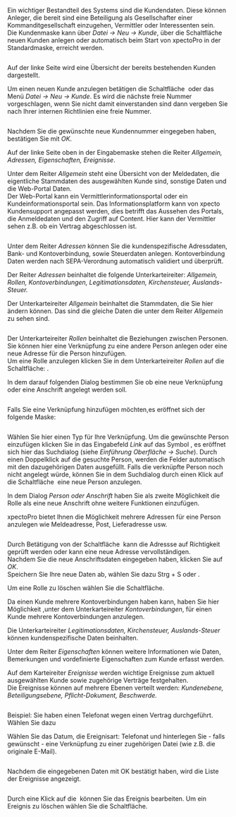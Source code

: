 <!DOCTYPE html>
<html>
<head>
<meta charset="utf-8">
<meta name="viewport" content="width=device-width, initial-scale=1.0">
<title>100_Kunde.md</title>
<link rel="stylesheet" href="https://stackedit.io/res-min/themes/base.css" />
<script type="text/javascript" src="https://cdn.mathjax.org/mathjax/latest/MathJax.js?config=TeX-AMS_HTML"></script>
</head>
<body><div class="container"><p>Ein wichtiger Bestandteil des Systems sind die Kundendaten. Diese können Anleger, die bereit sind eine Beteiligung als Gesellschafter einer Kommanditgesellschaft einzugehen, Vermittler oder Interessenten sein.  <br>
Die Kundenmaske kann über <em>Datei → Neu → Kunde</em>, über die Schaltfläche <img src="http://xpecto.github.io/docs/img/img_1418978975345.png" alt="" title=""> neuen Kunden anlegen oder automatisch beim Start von xpectoPro in der Standardmaske, erreicht werden.  </p>

<p><img src="http://xpecto.github.io/docs/img/img_1434102809186.png" alt="" title=""></p>

<p>Auf der linke Seite wird eine Übersicht der bereits bestehenden Kunden dargestellt.</p>

<p>Um einen neuen Kunde anzulegen betätigen die Schaltfläche <img src="http://xpecto.github.io/docs/img/img_1418978975345.png" alt="" title=""> oder das Menü <em>Datei → Neu → Kunde</em>. Es wird die nächste freie Nummer vorgeschlagen, wenn Sie nicht damit einverstanden sind dann vergeben Sie nach Ihrer internen Richtlinien eine freie Nummer. </p>

<p><img src="http://xpecto.github.io/docs/img/img_1418997533947.png" alt="" title=""> </p>

<p>Nachdem Sie die gewünschte neue Kundennummer eingegeben haben, bestätigen Sie mit <em>OK</em>. </p>

<p>Auf der linke Seite oben in der Eingabemaske stehen die Reiter <em>Allgemein, Adressen, Eigenschaften, Ereignisse</em>.</p>

<p>Unter dem Reiter <em>Allgemein</em> steht eine Übersicht von der Meldedaten, die eigentliche Stammdaten des ausgewählten Kunde sind, sonstige Daten und die Web-Portal Daten.  <br>
Der Web-Portal kann ein Vermittlerinformationsportal oder ein Kundeinformationsportal sein.  Das Informationsplatform kann von xpecto Kundensupport angepasst werden, dies betrifft das Aussehen des Portals, die Anmeldedaten und den Zugriff auf Content. Hier kann der Vermittler sehen z.B. ob ein Vertrag abgeschlossen ist. </p>

<p><img src="http://xpecto.github.io/docs/img/img_1438083758737.png" alt="" title=""></p>

<p>Unter dem Reiter <em>Adressen</em> können Sie die kundenspezifische Adressdaten, Bank- und Kontoverbindung, sowie Steuerdaten anlegen.  Kontoverbindung Daten werden nach  SEPA-Verordnung automatisch validiert und überprüft.  </p>

<p>Der Reiter <em>Adressen</em> beinhaltet die folgende Unterkarteireiter: <em>Allgemein, Rollen, Kontoverbindungen, Legitimationsdaten, Kirchensteuer, Auslands-Steuer.</em></p>

<p>Der Unterkarteireiter <em>Allgemein</em> beinhaltet die Stammdaten, die Sie hier ändern können. Das sind die gleiche Daten die unter dem Reiter <em>Allgemein</em> zu sehen sind.</p>

<p><img src="http://xpecto.github.io/docs/img/img_1438074679880.png" alt="" title=""></p>

<p>Der Unterkarteireiter <em>Rollen</em> beinhaltet die Beziehungen zwischen Personen. Sie können hier eine Verknüpfung zu eine andere Person anlegen oder eine neue Adresse für die Person hinzufügen.  <br>
Um eine Rolle anzulegen klicken Sie in dem Unterkarteireiter <em>Rollen</em> auf die Schaltfläche:  <img src="http://xpecto.github.io/docs/img/img046.png" alt="" title="">. </p>

<p>In dem darauf folgenden Dialog bestimmen Sie ob eine neue Verknüpfung oder eine Anschrift angelegt werden soll.</p>

<p><img src="http://xpecto.github.io/docs/img/img_1438074839670.png" alt="" title=""></p>

<p>Falls Sie eine Verknüpfung hinzufügen möchten,es eröffnet sich der folgende Maske:</p>

<p><img src="http://xpecto.github.io/docs/img/img_1438084400120.png" alt="" title=""></p>

<p>Wählen Sie hier einen Typ für Ihre Verknüpfung. Um die gewünschte Person einzufügen klicken Sie in das Eingabefeld <em>Link</em> auf das Symbol <img src="http://xpecto.github.io/docs/img/img_1438327135428.png" alt="" title="">, es eröffnet sich hier das Suchdialog (siehe <em>Einführung Oberfläche → Suche</em>). Durch einen Doppelklick auf die gesuchte Person, werden die Felder automatisch mit den dazugehörigen Daten ausgefüllt. Falls die verknüpfte Person noch nicht angelegt würde, können Sie in dem Suchdialog durch einen Klick auf die Schaltfläche <img src="http://xpecto.github.io/docs/img/img_1438327864939.png" alt="" title=""> eine neue Person anzulegen.</p>

<p>In dem Dialog <em>Person oder Anschrift</em> haben Sie als zweite Möglichkeit die Rolle als  eine neue Anschrift ohne weitere Funktionen einzufügen. </p>

<p>xpectoPro bietet Ihnen die Möglichkeit mehrere Adressen für eine Person anzulegen wie Meldeadresse, Post, Lieferadresse usw. </p>

<p><img src="http://xpecto.github.io/docs/img/img_1438074994809.png" alt="" title=""></p>

<p>Durch Betätigung von der Schaltfläche <img src="http://xpecto.github.io/docs/img/img_1418999829813.png" alt="" title=""> kann die Adressse auf Richtigkeit geprüft werden oder kann eine neue Adresse vervollständigen.  <br>
Nachdem Sie die neue Anschriftsdaten eingegeben haben, klicken Sie auf <em>OK</em>.  <br>
Speichern Sie Ihre neue Daten ab,  wählen Sie  dazu Strg + S oder  <img src="http://xpecto.github.io/docs/img/img_1438089018212.png" alt="" title="">.</p>

<p>Um eine Rolle zu löschen wählen Sie die Schaltfläche<img src="http://xpecto.github.io/docs/img/img_1438330503651.png" alt="" title="">.</p>

<p>Da einen Kunde mehrere Kontoverbindungen haben kann, haben Sie hier Möglichkeit ,unter dem Unterkarteireiter <em>Kontoverbindungen</em>, für einen Kunde mehrere Kontoverbindungen anzulegen.</p>

<p>Die Unterkarteireiter <em>Legitimationsdaten, Kirchensteuer, Auslands-Steuer</em> können kundenspezifische Daten beinhalten.</p>

<p>Unter dem Reiter <em>Eigenschaften</em> können weitere Informationen wie Daten, Bemerkungen und vordefinierte Eigenschaften zum Kunde erfasst werden.</p>

<p>Auf dem Karteireiter <em>Ereignisse</em> werden wichtige Ereignisse zum aktuell ausgewählten Kunde sowie zugehörige Verträge festgehalten.  <br>
Die Ereignisse können auf mehrere Ebenen verteilt werden: <em>Kundenebene, Beteiligungsebene, Pflicht-Dokument, Beschwerde.</em> </p>

<p><img src="http://xpecto.github.io/docs/img/img_1438076449296.png" alt="" title=""></p>

<p>Beispiel: Sie haben einen Telefonat wegen einen Vertrag durchgeführt. <br>
Wählen Sie dazu <img src="http://xpecto.github.io/docs/img/img_1438331776248.png" alt="" title=""></p>

<p>Wählen Sie das Datum, die Ereignisart: Telefonat und hinterlegen Sie - falls gewünscht - eine Verknüpfung zu einer zugehörigen Datei (wie z.B. die originale E-Mail). </p>

<p><img src="http://xpecto.github.io/docs/img/img_1438331893299.png" alt="" title=""></p>

<p>Nachdem die eingegebenen Daten mit OK bestätigt haben, wird die Liste der Ereignisse angezeigt.</p>

<p><img src="http://xpecto.github.io/docs/img/img_1438331969372.png" alt="" title=""></p>

<p>Durch eine Klick auf die  <img src="http://xpecto.github.io/docs/img/img_1438327135428.png" alt="" title=""> können Sie das Ereignis bearbeiten. Um ein Ereignis zu löschen wählen Sie die Schaltfläche<img src="http://xpecto.github.io/docs/img/img_1438330503651.png" alt="" title="">.</p></div></body>
</html>